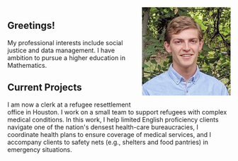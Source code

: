 <img src="images/portrait-5-20-17.jpg" style="float: right; margin: 0px 0px 23px 23px" height="200" width="200" >

## Greetings!

My professional interests include social justice and data management. I have ambition to pursue a higher education in Mathematics.

## Current Projects

I am now a clerk at a refugee resettlement office in Houston. I work on a small team to support refugees with complex medical conditions. In this work, I help limited English proficiency clients navigate one of the nation's densest health-care bureaucracies, I coordinate health plans to ensure coverage of medical services, and I accompany clients to safety nets (e.g., shelters and food pantries) in emergency situations. 
